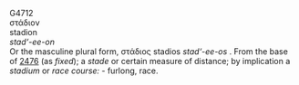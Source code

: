 <body>
  <p>G4712<br>  στάδιον  <br> stadion  <br><i>stad‘-ee-on </i><br>Or the masculine plural form,   στάδιος    stadios   <i>stad‘-ee-os </i>. From the base of <a href="g2476.htm">2476</a> (as <i>fixed</i>); a <i>stade</i> or certain measure of distance; by implication a <i>stadium</i> or <i>race</i> <i>course:</i> - furlong, race.<br></p>
 </body>
